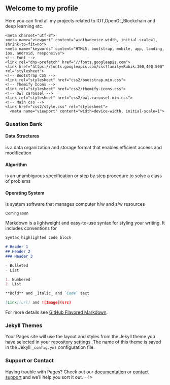 ## Welcome to my profile
Here you can find all my projects related to IOT,OpenGL,Blockchain and deep learning etc.

<!---You can use the [editor on GitHub](https://github.com/ankithbala/ankithbala.github.io/edit/master/index.md) to maintain and preview the content for your website in Markdown files.

Whenever you commit to this repository, GitHub Pages will run [Jekyll](https://jekyllrb.com/) to rebuild the pages in your site, from the content in your Markdown files.
The project is called {{ site.github.rdbms }} 
### Markdown


<html lang="en">


<head>
    <!-- Required meta tags -->
    <meta charset="utf-8">
    <meta name="viewport" content="width=device-width, initial-scale=1, shrink-to-fit=no">
    <meta name="keywords" content="HTML5, bootstrap, mobile, app, landing, ios, android, responsive">
    <!-- Font -->
    <link rel="dns-prefetch" href="//fonts.googleapis.com">
    <link href="https://fonts.googleapis.com/css?family=Rubik:300,400,500" rel="stylesheet">
    <!-- Bootstrap CSS -->
    <link rel="stylesheet" href="css2/bootstrap.min.css">
    <!-- Themify Icons -->
    <link rel="stylesheet" href="css2/themify-icons.css">
    <!-- Owl carousel -->
    <link rel="stylesheet" href="css2/owl.carousel.min.css">
    <!-- Main css -->
    <link href="css2/style.css" rel="stylesheet">
      <meta name="viewport" content="width=device-width, initial-scale=1">
</head>
<body data-spy="scroll" data-target="#navbar" data-offset="30">
    <div class="section light-bg" id="features">
 <div class="container">
  <div class="section-title">
              <h3>Question Bank</h3>
            </div>
  <div class="row">
       <div class="col-sm-12 col-sm-4">
                   <a href="http://educart.xyz/questionReveal/ds.php" style="text-decoration:none;">
                    <div class="card features">
                        <div class="card-body">
                            <div class="media">
                                <span class="ti-file gradient-fill ti-2x mr-3"></span>
                                <div class="media-body">
                                    <h4 class="card-title">Data Structures</h4>
                                    <p class="card-text">is a data organization and storage format that enables efficient access and modification</p>
                                </div>
                            </div>
                        </div>
                    </div>
                    </a>
                </div>
          <div class="col-sm-12 col-sm-4">
                 <a href="http://educart.xyz/questionReveal/algorithm.php" style="text-decoration:none;">
                    <div class="card features">
                        <div class="card-body">
                            <div class="media">
                                <span class="ti-list gradient-fill ti-2x mr-3"></span>
                                <div class="media-body">
                                    <h4 class="card-title">Algorithm</h4>
                                    <p class="card-text">is an unambiguous specification or step by step procedure to solve a class of problems      </p>
                                </div>
                            </div>
                        </div>
                    </div>
                </a>
                </div>
         <div class="col-sm-12 col-sm-4">
                    <div class="card features">
                        <div class="card-body">
                            <div class="media">
                                <span class="ti-desktop gradient-fill ti-2x mr-3"></span>
                                <div class="media-body">
                                    <h4 class="card-title">Operating System</h4>
                            <p class="card-text">is system software that manages computer h/w and s/w resources</p>
                                    <small>Coming soon</small>
                                </div>
                            </div>
                        </div>
                    </div>
                </div>
            </div>
   </div>
 </div>
    <script src="js2/jquery-3.2.1.min.js"></script>
    <script src="js2/bootstrap.bundle.min.js"></script>
    <script src="js2/owl.carousel.min.js"></script>
    <script src="js2/script.js"></script>
</body>
</html>


  
Markdown is a lightweight and easy-to-use syntax for styling your writing. It includes conventions for

```markdown
Syntax highlighted code block

# Header 1
## Header 2
### Header 3

- Bulleted
- List

1. Numbered
2. List

**Bold** and _Italic_ and `Code` text

[Link](url) and ![Image](src)
```

For more details see [GitHub Flavored Markdown](https://guides.github.com/features/mastering-markdown/).

### Jekyll Themes

Your Pages site will use the layout and styles from the Jekyll theme you have selected in your [repository settings](https://github.com/ankithbala/ankithbala.github.io/settings). The name of this theme is saved in the Jekyll `_config.yml` configuration file.

### Support or Contact

Having trouble with Pages? Check out our [documentation](https://help.github.com/categories/github-pages-basics/) or [contact support](https://github.com/contact) and we’ll help you sort it out. 
--!>
